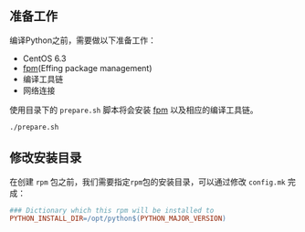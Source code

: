 ## 准备工作

编译Python之前，需要做以下准备工作：

* CentOS 6.3
* [fpm](Effing package management)
* 编译工具链
* 网络连接

使用目录下的 `prepare.sh` 脚本将会安装 [fpm] 以及相应的编译工具链。

``` bash
./prepare.sh
```

## 修改安装目录

在创建 `rpm` 包之前，我们需要指定`rpm`包的安装目录，可以通过修改 `config.mk` 完成：

``` makefile
### Dictionary which this rpm will be installed to
PYTHON_INSTALL_DIR=/opt/python$(PYTHON_MAJOR_VERSION)
```


[fpm]: https://github.com/jordansissel/fpm
